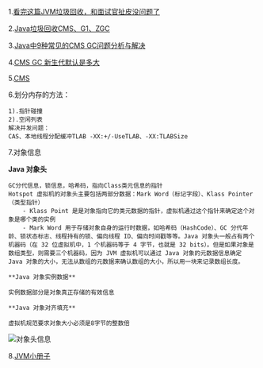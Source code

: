 1.[看完这篇JVM垃圾回收，和面试官扯皮没问题了](https://mp.weixin.qq.com/s/GekJhJBo2WY7girWV7GhBQ)

2.[Java垃圾回收CMS、G1、ZGC](https://www.cnblogs.com/zeussbook/p/12726824.html)

3.[Java中9种常见的CMS GC问题分析与解决](https://mp.weixin.qq.com/s/RFwXYdzeRkTG5uaebVoLQw)

4.[CMS GC 新生代默认是多大](https://blog.csdn.net/a479898045/article/details/96074734)

5.[CMS](https://blog.csdn.net/u010013573/article/details/88782757)

6.划分内存的方法：
```
1).指针碰撞
2).空闲列表
解决并发问题：
CAS、本地线程分配缓冲TLAB -XX:+/-UseTLAB、-XX:TLABSize 
```
7.对象信息

**Java 对象头**
```
GC分代信息，锁信息，哈希码，指向Class类元信息的指针
Hotspot 虚拟机的对象头主要包括两部分数据：Mark Word（标记字段）、Klass Pointer（类型指针）
    - Klass Point 是是对象指向它的类元数据的指针，虚拟机通过这个指针来确定这个对象是哪个类的实例
    - Mark Word 用于存储对象自身的运行时数据，如哈希码（HashCode）、GC 分代年龄、锁状态标志、线程持有的锁、偏向线程 ID、偏向时间戳等等。Java 对象头一般占有两个机器码（在 32 位虚拟机中，1 个机器码等于 4 字节，也就是 32 bits）。但是如果对象是数组类型，则需要三个机器码，因为 JVM 虚拟机可以通过 Java 对象的元数据信息确定 Java 对象的大小，无法从数组的元数据来确认数组的大小，所以用一块来记录数组长度。

**Java 对象实例数据**

实例数据部分是对象真正存储的有效信息
    
**Java 对象对齐填充**   

虚拟机规范要求对象大小必须是8字节的整数倍
```
![对象头信息](https://p6-juejin.byteimg.com/tos-cn-i-k3u1fbpfcp/d71b6b702af4479f8e0185ba70b67fa5~tplv-k3u1fbpfcp-watermark.image)

8.[JVM小册子](https://juejin.cn/post/6930605141280325639)
